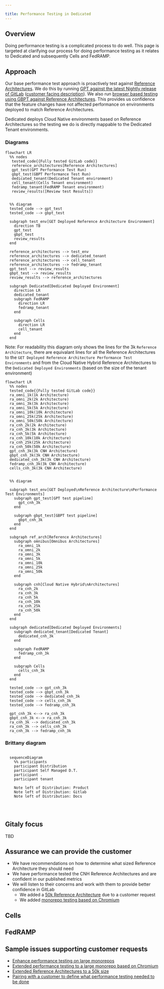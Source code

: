 ```yaml
---

title: Performance Testing in Dedicated
---
```


## Overview

Doing performance testing is a complicated process to do well. This page is targeted at clarifying our process for doing performance testing as it relates to Dedicated and subsequently Cells and FedRAMP.

## Approach

Our base performance test approach is proactively test against [Reference Architectures](https://docs.gitlab.com/ee/administration/reference_architectures). We do this by running [GPT against the latest Nightly release of GitLab](https://handbook.gitlab.com/handbook/engineering/infrastructure/test-platform/performance-and-scalability/#test-process) ([customer facing description](https://docs.gitlab.com/ee/administration/reference_architectures/#validation-and-test-results)). We also run [browser based testing using GBPT against Reference Architectures](https://handbook.gitlab.com/handbook/engineering/infrastructure/test-platform/performance-and-scalability/#browser-performance-tool). This provides us confidence that the feature changes have not affected performance on environments deployed to match Reference Architectures.

Dedicated deploys Cloud Native environments based on Reference Architectures so the testing we do is directly mappable to the Dedicated Tenant environments.

### Diagrams
```mermaid
flowchart LR
  %% nodes
   tested_code{{Fully tested GitLab code}}
   reference_architectures[Reference Architectures]
   gpt_test(GPT Performance Test Run)
   gbpt_test(GBPT Performance Test Run)
   dedicated_tenant(Dedicated Tenant environment)
   cell_tenant(Cells Tenant environment)
   fedramp_tenant(FedRAMP Tenant environment)
   review_results([Review test Results])
   

  %% diagram
  tested_code --> gpt_test
  tested_code --> gbpt_test

  subgraph test_env[GET Deployed Reference Architecture Environment]
    direction TB
    gpt_test
    gbpt_test
    review_results
  end

  reference_architectures --> test_env
  reference_architectures --> dedicated_tenant
  reference_architectures --> cell_tenant
  reference_architectures --> fedramp_tenant
  gpt_test --> review_results
  gbpt_test --> review_results
  review_results --> reference_architectures

  subgraph Dedicated[Dedicated Deployed Environment]
    direction LR
    dedicated_tenant
    subgraph FedRAMP
      direction LR
      fedramp_tenant
    end

    subgraph Cells
      direction LR
      cell_tenant
    end
  end
```
Note: For readability this diagram only shows the lines for the 3k `Reference Architecture`, there are equivalant lines for all the Reference Architectures to the `GET Deployed Reference Architecture Performance Test Environments` and from the Cloud Native Hybrid Reference Architectures to the `Dedicated Deployed Environments` (based on the size of the tenant environment)
```mermaid
flowchart LR
  %% nodes
  tested_code{{Fully tested GitLab code}}
  ra_omni_1k(1k Architecture)
  ra_omni_2k(2k Architecture)
  ra_omni_3k(3k Architecture)
  ra_omni_5k(5k Architecture)
  ra_omni_10k(10k Architecture)
  ra_omni_25k(25k Architecture)
  ra_omni_50k(50k Architecture)
  ra_cnh_2k(2k Architecture)
  ra_cnh_3k(3k Architecture)
  ra_cnh_5k(5k Architecture)
  ra_cnh_10k(10k Architecture)
  ra_cnh_25k(25k Architecture)
  ra_cnh_50k(50k Architecture)
  gpt_cnh_3k(3k CNH Architecture)
  gbpt_cnh_3k(3k CNH Architecture)
  dedicated_cnh_3k(3k CNH Architecture)
  fedramp_cnh_3k(3k CNH Architecture)
  cells_cnh_3k(3k CNH Architecture)


  %% diagram

  subgraph test_env[GET Deployed\nReference Architecture\nPerformance Test Environments]
    subgraph gpt_test[GPT test pipeline]
      gpt_cnh_3k
    end

    subgraph gbpt_test[GBPT test pipeline]
      gbpt_cnh_3k
    end
  end

  subgraph ref_arch[Reference Architectures]
    subgraph omnibus[Omnibus Architectures]
      ra_omni_1k
      ra_omni_2k
      ra_omni_3k
      ra_omni_5k
      ra_omni_10k
      ra_omni_25k
      ra_omni_50k
    end

    subgraph cnh[Cloud Native Hybrid\nArchitectures]
      ra_cnh_2k
      ra_cnh_3k
      ra_cnh_5k
      ra_cnh_10k
      ra_cnh_25k
      ra_cnh_50k
    end
  end
  
  subgraph dedicated[Dedicated Deployed Environments]
    subgraph dedicated_tenant[Dedicated Tenant]
      dedicated_cnh_3k
    end

    subgraph FedRAMP
      fedramp_cnh_3k
    end

    subgraph Cells
      cells_cnh_3k
    end
  end

  tested_code --> gpt_cnh_3k
  tested_code --> gbpt_cnh_3k
  tested_code --> dedicated_cnh_3k
  tested_code --> cells_cnh_3k
  tested_code --> fedramp_cnh_3k

  gpt_cnh_3k <--> ra_cnh_3k
  gbpt_cnh_3k <--> ra_cnh_3k 
  ra_cnh_3k --> dedicated_cnh_3k
  ra_cnh_3k --> cells_cnh_3k
  ra_cnh_3k --> fedramp_cnh_3k
```

### Brittany diagram
```mermaid

  sequenceDiagram
    %% participants
    participant Distribution
    participant Self Managed D.T.
    participant .
    participant tenant

    Note left of Distribution: Product
    Note left of Distribution: Gitlab
    Note left of Distribution: Docs


  
```

## Gitaly focus

TBD

## Assurance we can provide the customer

* We have recommendations on how to determine what sized Reference Architecture they should need
* We have performance tested the CNH Reference Architectures and are confident in our published metrics
* We will listen to their concerns and work with them to provide better confidence in GitLab
    * We added a [50k Reference Architecture](https://gitlab.com/gitlab-com/gl-infra/gitlab-dedicated/team/-/issues/2445) due to a customer request
    * We added [monorepo testing based on Chromium](https://gitlab.com/gitlab-org/quality/quality-engineering/team-tasks/-/issues/2377) 

## Cells

## FedRAMP


## Sample issues supporting customer requests

* [Enhance performance testing on large monorepos](https://gitlab.com/groups/gitlab-org/quality/quality-engineering/-/epics/37)
* [Extended performance testing to a large monorepo based on Chromium](https://gitlab.com/gitlab-org/quality/quality-engineering/team-tasks/-/issues/2377)
* [Extended Reference Architectures to a 50k size](https://gitlab.com/gitlab-com/gl-infra/gitlab-dedicated/team/-/issues/2445)
* [Pairing with a customer to define what performance testing needed to be done](https://gitlab.com/gitlab-com/gl-infra/gitlab-dedicated/team/-/issues/3724)



